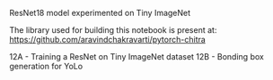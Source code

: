 ResNet18 model experimented on Tiny ImageNet

The library used for building this notebook is present at:
https://github.com/aravindchakravarti/pytorch-chitra


12A - Training a ResNet on Tiny ImageNet dataset
12B - Bonding box generation for YoLo